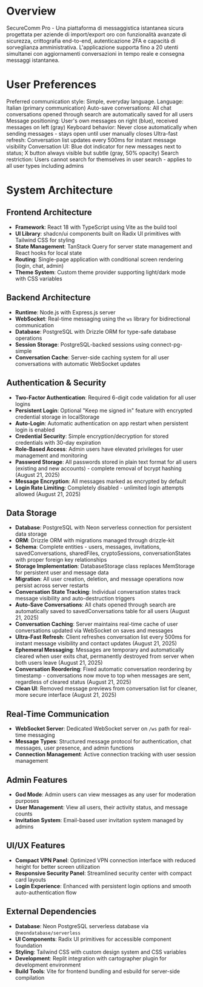 # Overview

SecureComm Pro - Una piattaforma di messaggistica istantanea sicura progettata per aziende di import/export oro con funzionalità avanzate di sicurezza, crittografia end-to-end, autenticazione 2FA e capacità di sorveglianza amministrativa. L'applicazione supporta fino a 20 utenti simultanei con aggiornamenti conversazioni in tempo reale e consegna messaggi istantanea.

# User Preferences

Preferred communication style: Simple, everyday language.
Language: Italian (primary communication)
Auto-save conversations: All chat conversations opened through search are automatically saved for all users
Message positioning: User's own messages on right (blue), received messages on left (gray)
Keyboard behavior: Never close automatically when sending messages - stays open until user manually closes
Ultra-fast refresh: Conversation list updates every 500ms for instant message visibility
Conversation UI: Blue dot indicator for new messages next to status; X button always visible but subtle (gray, 50% opacity)
Search restriction: Users cannot search for themselves in user search - applies to all user types including admins

# System Architecture

## Frontend Architecture
- **Framework**: React 18 with TypeScript using Vite as the build tool
- **UI Library**: shadcn/ui components built on Radix UI primitives with Tailwind CSS for styling
- **State Management**: TanStack Query for server state management and React hooks for local state
- **Routing**: Single-page application with conditional screen rendering (login, chat, admin)
- **Theme System**: Custom theme provider supporting light/dark mode with CSS variables

## Backend Architecture
- **Runtime**: Node.js with Express.js server
- **WebSocket**: Real-time messaging using the `ws` library for bidirectional communication
- **Database**: PostgreSQL with Drizzle ORM for type-safe database operations
- **Session Storage**: PostgreSQL-backed sessions using connect-pg-simple
- **Conversation Cache**: Server-side caching system for all user conversations with automatic WebSocket updates

## Authentication & Security
- **Two-Factor Authentication**: Required 6-digit code validation for all user logins
- **Persistent Login**: Optional "Keep me signed in" feature with encrypted credential storage in localStorage
- **Auto-Login**: Automatic authentication on app restart when persistent login is enabled
- **Credential Security**: Simple encryption/decryption for stored credentials with 30-day expiration
- **Role-Based Access**: Admin users have elevated privileges for user management and monitoring
- **Password Storage**: All passwords stored in plain text format for all users (existing and new accounts) - complete removal of bcrypt hashing (August 21, 2025)
- **Message Encryption**: All messages marked as encrypted by default
- **Login Rate Limiting**: Completely disabled - unlimited login attempts allowed (August 21, 2025)

## Data Storage
- **Database**: PostgreSQL with Neon serverless connection for persistent data storage
- **ORM**: Drizzle ORM with migrations managed through drizzle-kit
- **Schema**: Complete entities - users, messages, invitations, savedConversations, sharedFiles, cryptoSessions, conversationStates with proper foreign key relationships
- **Storage Implementation**: DatabaseStorage class replaces MemStorage for persistent user and message data
- **Migration**: All user creation, deletion, and message operations now persist across server restarts
- **Conversation State Tracking**: Individual conversation states track message visibility and auto-destruction triggers
- **Auto-Save Conversations**: All chats opened through search are automatically saved to savedConversations table for all users (August 21, 2025)
- **Conversation Caching**: Server maintains real-time cache of user conversations updated via WebSocket on saves and messages
- **Ultra-Fast Refresh**: Client refreshes conversation list every 500ms for instant message visibility and contact updates (August 21, 2025)
- **Ephemeral Messaging**: Messages are temporary and automatically cleared when user exits chat, permanently destroyed from server when both users leave (August 21, 2025)
- **Conversation Reordering**: Fixed automatic conversation reordering by timestamp - conversations now move to top when messages are sent, regardless of cleared status (August 21, 2025)
- **Clean UI**: Removed message previews from conversation list for cleaner, more secure interface (August 21, 2025)

## Real-Time Communication
- **WebSocket Server**: Dedicated WebSocket server on `/ws` path for real-time messaging
- **Message Types**: Structured message protocol for authentication, chat messages, user presence, and admin functions
- **Connection Management**: Active connection tracking with user session management

## Admin Features
- **God Mode**: Admin users can view messages as any user for moderation purposes
- **User Management**: View all users, their activity status, and message counts
- **Invitation System**: Email-based user invitation system managed by admins

## UI/UX Features
- **Compact VPN Panel**: Optimized VPN connection interface with reduced height for better screen utilization
- **Responsive Security Panel**: Streamlined security center with compact card layouts
- **Login Experience**: Enhanced with persistent login options and smooth auto-authentication flow

## External Dependencies

- **Database**: Neon PostgreSQL serverless database via `@neondatabase/serverless`
- **UI Components**: Radix UI primitives for accessible component foundation
- **Styling**: Tailwind CSS with custom design system and CSS variables
- **Development**: Replit integration with cartographer plugin for development environment
- **Build Tools**: Vite for frontend bundling and esbuild for server-side compilation